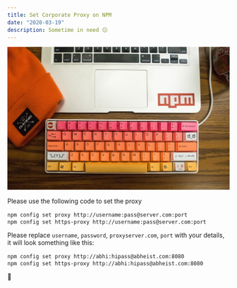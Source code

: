 ```yaml
---
title: Set Corporate Proxy on NPM
date: "2020-03-19"
description: Sometime in need 😐
---
```


![NPM image](./npm-proxy.jpeg)

Please use the following code to set the proxy

```shell
npm config set proxy http://username:pass@server.com:port
npm config set https-proxy http://username:pass@server.com:port
```

Please replace `username`, `password`, `proxyserver.com`, `port` with your details, it will look something like this:

```shell
npm config set proxy http://abhi:hipass@abheist.com:8080
npm config set https-proxy http://abhi:hipass@abheist.com:8080
```

🙏
